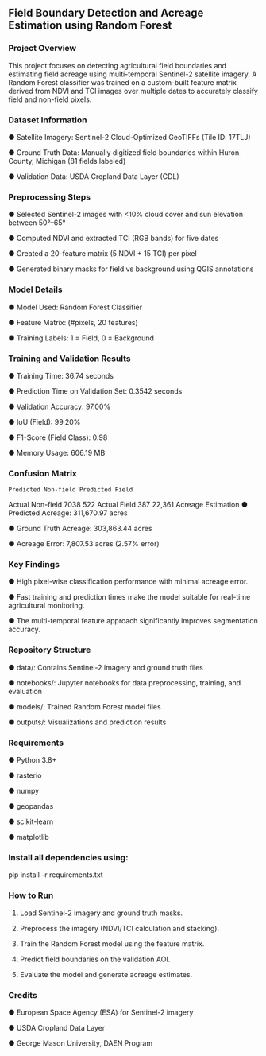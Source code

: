 ## Field Boundary Detection and Acreage Estimation using Random Forest

### Project Overview
This project focuses on detecting agricultural field boundaries and estimating field acreage using multi-temporal Sentinel-2 satellite imagery. A Random Forest classifier was trained on a custom-built feature matrix derived from NDVI and TCI images over multiple dates to accurately classify field and non-field pixels.

### Dataset Information
●	Satellite Imagery: Sentinel-2 Cloud-Optimized GeoTIFFs (Tile ID: 17TLJ)

●	Ground Truth Data: Manually digitized field boundaries within Huron County, Michigan (81 fields labeled)

●	Validation Data: USDA Cropland Data Layer (CDL)

### Preprocessing Steps
●	Selected Sentinel-2 images with <10% cloud cover and sun elevation between 50°–65°

●	Computed NDVI and extracted TCI (RGB bands) for five dates

●	Created a 20-feature matrix (5 NDVI + 15 TCI) per pixel

●	Generated binary masks for field vs background using QGIS annotations

### Model Details
●	Model Used: Random Forest Classifier

●	Feature Matrix: (#pixels, 20 features)

●	Training Labels: 1 = Field, 0 = Background

### Training and Validation Results
●	Training Time: 36.74 seconds

●	Prediction Time on Validation Set: 0.3542 seconds

●	Validation Accuracy: 97.00%

●	IoU (Field): 99.20%

●	F1-Score (Field Class): 0.98

●	Memory Usage: 606.19 MB

### Confusion Matrix
	Predicted Non-field	Predicted Field
Actual Non-field	7038	522
Actual Field	387	22,361
Acreage Estimation
●	Predicted Acreage: 311,670.97 acres

●	Ground Truth Acreage: 303,863.44 acres

●	Acreage Error: 7,807.53 acres (2.57% error)

### Key Findings
●	High pixel-wise classification performance with minimal acreage error.

●	Fast training and prediction times make the model suitable for real-time agricultural monitoring.

●	The multi-temporal feature approach significantly improves segmentation accuracy.

### Repository Structure
●	data/: Contains Sentinel-2 imagery and ground truth files

●	notebooks/: Jupyter notebooks for data preprocessing, training, and evaluation

●	models/: Trained Random Forest model files

●	outputs/: Visualizations and prediction results

### Requirements
●	Python 3.8+

●	rasterio

●	numpy

●	geopandas

●	scikit-learn

●	matplotlib

### Install all dependencies using:
pip install -r requirements.txt

### How to Run
1.	Load Sentinel-2 imagery and ground truth masks.

2.	Preprocess the imagery (NDVI/TCI calculation and stacking).

3.	Train the Random Forest model using the feature matrix.

4.	Predict field boundaries on the validation AOI.

5.	Evaluate the model and generate acreage estimates.

### Credits
●	European Space Agency (ESA) for Sentinel-2 imagery

●	USDA Cropland Data Layer

●	George Mason University, DAEN Program



